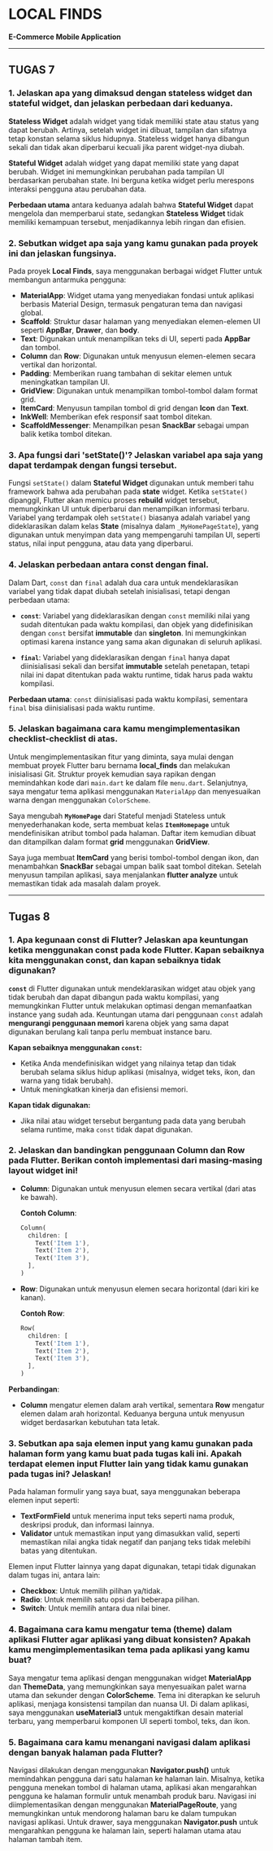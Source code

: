 # LOCAL FINDS

**E-Commerce Mobile Application**

---

## TUGAS 7

### 1. Jelaskan apa yang dimaksud dengan stateless widget dan stateful widget, dan jelaskan perbedaan dari keduanya.

**Stateless Widget** adalah widget yang tidak memiliki state atau status yang dapat berubah. Artinya, setelah widget ini dibuat, tampilan dan sifatnya tetap konstan selama siklus hidupnya. Stateless widget hanya dibangun sekali dan tidak akan diperbarui kecuali jika parent widget-nya diubah.

**Stateful Widget** adalah widget yang dapat memiliki state yang dapat berubah. Widget ini memungkinkan perubahan pada tampilan UI berdasarkan perubahan state. Ini berguna ketika widget perlu merespons interaksi pengguna atau perubahan data.

**Perbedaan utama** antara keduanya adalah bahwa **Stateful Widget** dapat mengelola dan memperbarui state, sedangkan **Stateless Widget** tidak memiliki kemampuan tersebut, menjadikannya lebih ringan dan efisien.

### 2. Sebutkan widget apa saja yang kamu gunakan pada proyek ini dan jelaskan fungsinya.

Pada proyek **Local Finds**, saya menggunakan berbagai widget Flutter untuk membangun antarmuka pengguna:

- **MaterialApp**: Widget utama yang menyediakan fondasi untuk aplikasi berbasis Material Design, termasuk pengaturan tema dan navigasi global.
- **Scaffold**: Struktur dasar halaman yang menyediakan elemen-elemen UI seperti **AppBar**, **Drawer**, dan **body**.
- **Text**: Digunakan untuk menampilkan teks di UI, seperti pada **AppBar** dan tombol.
- **Column** dan **Row**: Digunakan untuk menyusun elemen-elemen secara vertikal dan horizontal.
- **Padding**: Memberikan ruang tambahan di sekitar elemen untuk meningkatkan tampilan UI.
- **GridView**: Digunakan untuk menampilkan tombol-tombol dalam format grid.
- **ItemCard**: Menyusun tampilan tombol di grid dengan **Icon** dan **Text**.
- **InkWell**: Memberikan efek responsif saat tombol ditekan.
- **ScaffoldMessenger**: Menampilkan pesan **SnackBar** sebagai umpan balik ketika tombol ditekan.

### 3. Apa fungsi dari 'setState()'? Jelaskan variabel apa saja yang dapat terdampak dengan fungsi tersebut.

Fungsi `setState()` dalam **Stateful Widget** digunakan untuk memberi tahu framework bahwa ada perubahan pada **state** widget. Ketika `setState()` dipanggil, Flutter akan memicu proses **rebuild** widget tersebut, memungkinkan UI untuk diperbarui dan menampilkan informasi terbaru. Variabel yang terdampak oleh `setState()` biasanya adalah variabel yang dideklarasikan dalam kelas **State** (misalnya dalam `_MyHomePageState`), yang digunakan untuk menyimpan data yang mempengaruhi tampilan UI, seperti status, nilai input pengguna, atau data yang diperbarui.

### 4. Jelaskan perbedaan antara const dengan final.

Dalam Dart, `const` dan `final` adalah dua cara untuk mendeklarasikan variabel yang tidak dapat diubah setelah inisialisasi, tetapi dengan perbedaan utama:

- **`const`**: Variabel yang dideklarasikan dengan `const` memiliki nilai yang sudah ditentukan pada waktu kompilasi, dan objek yang didefinisikan dengan `const` bersifat **immutable** dan **singleton**. Ini memungkinkan optimasi karena instance yang sama akan digunakan di seluruh aplikasi.
  
- **`final`**: Variabel yang dideklarasikan dengan `final` hanya dapat diinisialisasi sekali dan bersifat **immutable** setelah penetapan, tetapi nilai ini dapat ditentukan pada waktu runtime, tidak harus pada waktu kompilasi.

**Perbedaan utama**: `const` diinisialisasi pada waktu kompilasi, sementara `final` bisa diinisialisasi pada waktu runtime.

### 5. Jelaskan bagaimana cara kamu mengimplementasikan checklist-checklist di atas.

Untuk mengimplementasikan fitur yang diminta, saya mulai dengan membuat proyek Flutter baru bernama **local_finds** dan melakukan inisialisasi Git. Struktur proyek kemudian saya rapikan dengan memindahkan kode dari `main.dart` ke dalam file `menu.dart`. Selanjutnya, saya mengatur tema aplikasi menggunakan `MaterialApp` dan menyesuaikan warna dengan menggunakan `ColorScheme`.

Saya mengubah **`MyHomePage`** dari Stateful menjadi Stateless untuk menyederhanakan kode, serta membuat kelas **`ItemHomepage`** untuk mendefinisikan atribut tombol pada halaman. Daftar item kemudian dibuat dan ditampilkan dalam format **grid** menggunakan **GridView**.

Saya juga membuat **ItemCard** yang berisi tombol-tombol dengan ikon, dan menambahkan **SnackBar** sebagai umpan balik saat tombol ditekan. Setelah menyusun tampilan aplikasi, saya menjalankan **flutter analyze** untuk memastikan tidak ada masalah dalam proyek.

---

## Tugas 8

### 1. Apa kegunaan const di Flutter? Jelaskan apa keuntungan ketika menggunakan const pada kode Flutter. Kapan sebaiknya kita menggunakan const, dan kapan sebaiknya tidak digunakan?

**`const`** di Flutter digunakan untuk mendeklarasikan widget atau objek yang tidak berubah dan dapat dibangun pada waktu kompilasi, yang memungkinkan Flutter untuk melakukan optimasi dengan memanfaatkan instance yang sudah ada. Keuntungan utama dari penggunaan `const` adalah **mengurangi penggunaan memori** karena objek yang sama dapat digunakan berulang kali tanpa perlu membuat instance baru.

**Kapan sebaiknya menggunakan `const`:**
- Ketika Anda mendefinisikan widget yang nilainya tetap dan tidak berubah selama siklus hidup aplikasi (misalnya, widget teks, ikon, dan warna yang tidak berubah).
- Untuk meningkatkan kinerja dan efisiensi memori.

**Kapan tidak digunakan:**
- Jika nilai atau widget tersebut bergantung pada data yang berubah selama runtime, maka `const` tidak dapat digunakan.

### 2. Jelaskan dan bandingkan penggunaan Column dan Row pada Flutter. Berikan contoh implementasi dari masing-masing layout widget ini!

- **Column**: Digunakan untuk menyusun elemen secara vertikal (dari atas ke bawah).
  
  **Contoh Column**:
  ```dart
  Column(
    children: [
      Text('Item 1'),
      Text('Item 2'),
      Text('Item 3'),
    ],
  )
  ```

- **Row**: Digunakan untuk menyusun elemen secara horizontal (dari kiri ke kanan).
  
  **Contoh Row**:
  ```dart
  Row(
    children: [
      Text('Item 1'),
      Text('Item 2'),
      Text('Item 3'),
    ],
  )
  ```

**Perbandingan**:
- **Column** mengatur elemen dalam arah vertikal, sementara **Row** mengatur elemen dalam arah horizontal. Keduanya berguna untuk menyusun widget berdasarkan kebutuhan tata letak.

### 3. Sebutkan apa saja elemen input yang kamu gunakan pada halaman form yang kamu buat pada tugas kali ini. Apakah terdapat elemen input Flutter lain yang tidak kamu gunakan pada tugas ini? Jelaskan!

Pada halaman formulir yang saya buat, saya menggunakan beberapa elemen input seperti:
- **TextFormField** untuk menerima input teks seperti nama produk, deskripsi produk, dan informasi lainnya.
- **Validator** untuk memastikan input yang dimasukkan valid, seperti memastikan nilai angka tidak negatif dan panjang teks tidak melebihi batas yang ditentukan.

Elemen input Flutter lainnya yang dapat digunakan, tetapi tidak digunakan dalam tugas ini, antara lain:
- **Checkbox**: Untuk memilih pilihan ya/tidak.
- **Radio**: Untuk memilih satu opsi dari beberapa pilihan.
- **Switch**: Untuk memilih antara dua nilai biner.

### 4. Bagaimana cara kamu mengatur tema (theme) dalam aplikasi Flutter agar aplikasi yang dibuat konsisten? Apakah kamu mengimplementasikan tema pada aplikasi yang kamu buat?

Saya mengatur tema aplikasi dengan menggunakan widget **MaterialApp** dan **ThemeData**, yang memungkinkan saya menyesuaikan palet warna utama dan sekunder dengan **ColorScheme**. Tema ini diterapkan ke seluruh aplikasi, menjaga konsistensi tampilan dan nuansa UI. Di dalam aplikasi, saya menggunakan **useMaterial3** untuk mengaktifkan desain material terbaru, yang memperbarui komponen UI seperti tombol, teks, dan ikon.

### 5. Bagaimana cara kamu menangani navigasi dalam aplikasi dengan banyak halaman pada Flutter?

Navigasi dilakukan dengan menggunakan **Navigator.push()** untuk memindahkan pengguna dari satu halaman ke halaman lain. Misalnya, ketika pengguna menekan tombol di halaman utama, aplikasi akan mengarahkan pengguna ke halaman formulir untuk menambah produk baru. Navigasi ini diimplementasikan dengan menggunakan **MaterialPageRoute**, yang memungkinkan untuk mendorong halaman baru ke dalam tumpukan navigasi aplikasi. Untuk drawer, saya menggunakan **Navigator.push** untuk mengarahkan pengguna ke halaman lain, seperti halaman utama atau halaman tambah item.
